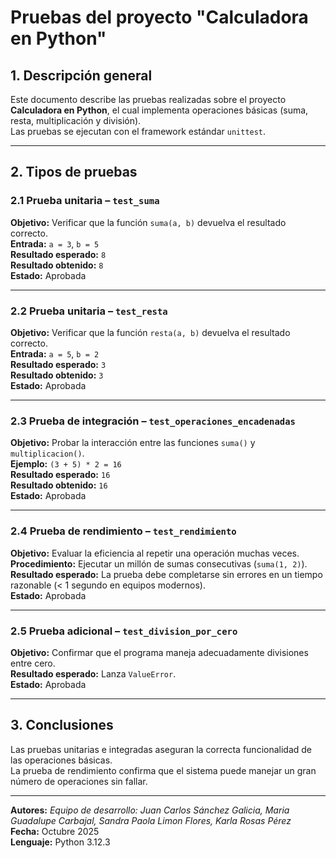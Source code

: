 # Pruebas del proyecto "Calculadora en Python"

## 1. Descripción general
Este documento describe las pruebas realizadas sobre el proyecto **Calculadora en Python**, el cual implementa operaciones básicas (suma, resta, multiplicación y división).  
Las pruebas se ejecutan con el framework estándar `unittest`.

---

## 2. Tipos de pruebas

### 2.1 Prueba unitaria – `test_suma`
**Objetivo:** Verificar que la función `suma(a, b)` devuelva el resultado correcto.  
**Entrada:** `a = 3`, `b = 5`  
**Resultado esperado:** `8`  
**Resultado obtenido:** `8`  
**Estado:** Aprobada

---

### 2.2 Prueba unitaria – `test_resta`
**Objetivo:** Verificar que la función `resta(a, b)` devuelva el resultado correcto.  
**Entrada:** `a = 5`, `b = 2`  
**Resultado esperado:** `3`  
**Resultado obtenido:** `3`  
**Estado:** Aprobada

---

### 2.3 Prueba de integración – `test_operaciones_encadenadas`
**Objetivo:** Probar la interacción entre las funciones `suma()` y `multiplicacion()`.  
**Ejemplo:** `(3 + 5) * 2 = 16`  
**Resultado esperado:** `16`  
**Resultado obtenido:** `16`  
**Estado:** Aprobada

---

### 2.4 Prueba de rendimiento – `test_rendimiento`
**Objetivo:** Evaluar la eficiencia al repetir una operación muchas veces.  
**Procedimiento:** Ejecutar un millón de sumas consecutivas (`suma(1, 2)`).  
**Resultado esperado:** La prueba debe completarse sin errores en un tiempo razonable (< 1 segundo en equipos modernos).  
**Estado:** Aprobada

---

### 2.5 Prueba adicional – `test_division_por_cero`
**Objetivo:** Confirmar que el programa maneja adecuadamente divisiones entre cero.  
**Resultado esperado:** Lanza `ValueError`.  
**Estado:** Aprobada

---

## 3. Conclusiones
Las pruebas unitarias e integradas aseguran la correcta funcionalidad de las operaciones básicas.  
La prueba de rendimiento confirma que el sistema puede manejar un gran número de operaciones sin fallar.

---

**Autores:** *Equipo de desarrollo: Juan Carlos Sánchez Galicia, Maria Guadalupe Carbajal, Sandra Paola Limon Flores, Karla Rosas Pérez*  
**Fecha:** Octubre 2025  
**Lenguaje:** Python 3.12.3
